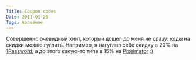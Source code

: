 ```yaml
---
Title: Coupon codes
Date: 2011-01-25
Tags: полезное
---
```


<div class="text"><p>Совершенно очевидный хинт, который дошел до меня не сразу: коды на скидки можно гуглить. Например, я нагуглил себе скидку в 20% на <a href="http://www.1password.com">1Password</a>, а до этого какую-то типа в 15% на <a href="http://www.pixelmator.com/">Pixelmator</a> :)</p></div>
